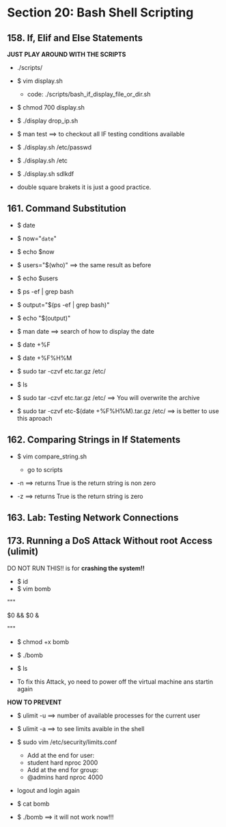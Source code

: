 # Section 20: Bash Shell Scripting

## 158. If, Elif and Else Statements

**JUST PLAY AROUND WITH THE SCRIPTS**

- ./scripts/

- $ vim display.sh
  - code: ./scripts/bash_if_display_file_or_dir.sh
- $ chmod 700 display.sh
- $ ./display drop_ip.sh

- $ man test ==> to checkout all IF testing conditions available

- $ ./display.sh /etc/passwd
- $ ./display.sh /etc
- $ ./display.sh sdlkdf

- double square brakets it is just a good practice.

## 161. Command Substitution

- $ date
- $ now="`date`"
- $ echo $now

- $ users="$(who)" ==> the same result as before
- $ echo $users

- $ ps -ef | grep bash
- $ output="$(ps -ef | grep bash)"
- $ echo "$(output)"

- $ man date ==> search of how to display the date
- $ date +%F
- $ date +%F%H%M

- $ sudo tar -czvf etc.tar.gz /etc/
- $ ls
- $ sudo tar -czvf etc.tar.gz /etc/ ==> You will overwrite the archive

- $ sudo tar -czvf etc-$(date +%F%H%M).tar.gz /etc/ ==> is better to use this aproach

## 162. Comparing Strings in If Statements

- $ vim compare_string.sh

  - go to scripts

- -n ==> returns True is the return string is non zero
- -z ==> returns True is the return string is zero

## 163. Lab: Testing Network Connections

## 173. Running a DoS Attack Without root Access (ulimit)

DO NOT RUN THIS!! is for **crashing the system!!**

- $ id
- $ vim bomb

"""

$0 && $0 &

"""

- $ chmod +x bomb
- $ ./bomb
- $ ls

- To fix this Attack, yo need to power off the virtual machine ans startin again

**HOW TO PREVENT**

- $ ulimit -u ==> number of available processes for the current user
- $ ulimit -a ==> to see limits avaible in the shell
- $ sudo vim /etc/security/limits.conf

  - Add at the end for user:

  * student hard nproc 2000

  - Add at the end for group:

  * @admins hard nproc 4000

- logout and login again

- $ cat bomb
- $ ./bomb ==> it will not work now!!!
